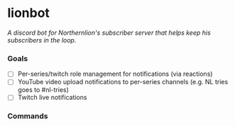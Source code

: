# lionbot

_A discord bot for Northernlion's subscriber server that helps keep his subscribers in the loop._

### Goals

* [ ] Per-series/twitch role management for notifications (via reactions)
* [ ] YouTube video upload notifications to per-series channels (e.g. NL tries goes to #nl-tries)
* [ ] Twitch live notifications

### Commands


